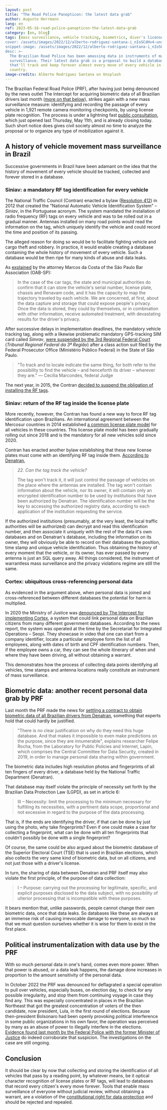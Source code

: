 ```yaml
---
layout: post
title: "The Road Police Panopticon: the latest data grab"
author: Augusto Herrmann
lang: en
ref: 2023-05-16-road-police-panopticon-the-latest-data-grab
category: [en, blog]
tags: [mass surveillance, vehicle tracking, biometrics, diver's license, siniav]
cover: /assets/images/2022/12/alberto-rodriguez-santana-i_nIoSCdHv4-unsplash.jpg
snippet-image: /assets/images/2022/12/alberto-rodriguez-santana-i_nIoSCdHv4-unsplash.jpg
desc: >-
  The Brazilian Road Police has been amassing data in instruments of mass
  surveillance. Their latest data grab is a proposal to build a database
  that'll track and keep forever almost every move of every vehicle in the
  country.
image-credits: Alberto Rodríguez Santana on Unsplash
---
```


The Brazilian Federal Road Police (PRF), after having just being
denounced by the news outlet The Intercept for acquiring biometric data
of all Brazilian drivers last month
([more on that below](#biometric-data-another-recent-personal-data-grab-by-prf)),
strikes again with a new mass surveillance measure: identifying and
recording the passage of every vehicle in 1,921 remote camera
monitoring checkpoints, by using license plate recognition. The process
is under a lightning fast
[public consultation](https://www.gov.br/participamaisbrasil/cp-prf-2023-monitoramentoeletronico),
which just opened last Thursday, May 11th, and is already closing today.
Such short notice does gives civil society almost no time to analyze the
proposal or to organize any type of mobilization against it.

## A history of vehicle movement mass surveillance in Brazil

Successive governments in Brazil have been adamant on the idea that the
history of movement of every vehicle should be tracked, collected and
forever stored in a database.

### Siniav: a mandatory RF tag identification for every vehicle

The National Traffic Council (Contran) enacted a bylaw
([Resolution 412](https://www.gov.br/infraestrutura/pt-br/assuntos/transito/conteudo-contran/resolucoes/resolucao4122012.pdf))
in 2012 that created the "National Automatic Vehicle Identification
System" – *Siniav*, in the Portuguese acronym. The system mandated the
installation of radio frequency (RF) tags on every vehicle and was to be
rolled out in a gradual manner. Antennas installed on many road points
would read the information on the tag, which uniquely identify the
vehicle and could record the time and position of its passing.

The alleged reason for doing so would be to facilitate fighting vehicle
and cargo theft and robbery. In practice, it would enable creating a
database containing the whole history of movement of every vehicle. Such
a database would be then ripe for many kinds of abuse and data leaks.

As [explained](https://www.oabsp.org.br/noticias/2007/10/16/4475/) by
the attorney Marcos da Costa of the São Paulo Bar Association (OAB-SP):

> In the case of the car tags, the state and municipal authorities do
> confirm that it can store the vehicle's serial number, license plate,
> chassis and Renavam code, and it has the capacity to map the trajectory
> traveled by each vehicle. We are concerned, at first, about the data
> capture and storage that could expose people's privacy. Once the data
> is stored, they could by themselves, or in combination with other
> information, receive automated treatment, with devastating results for
> the driver's privacy.

After successive delays in implementation deadlines, the mandatory
vehicle tracking tag, along with a likewise problematic mandatory
GPS-tracking SIM card called *Simrav*,
[were suspended by the 3rd Regional Federal Court](https://g1.globo.com/carros/noticia/2015/04/ameaca-privacidade-barrou-outro-projeto-de-chip-em-carro.html)
(*Tribunal Regional Federal da 3ª Região*)
after a class action suit filed by the Federal Prosecutor Office
(Ministério Público Federal) in the State of São Paulo.

> "To track and to locate indicate the same thing, for both refer to the
> possibility to find the vehicle – and henceforth its driver – wherever
> they are." — Cecília Marcondes, federal Judge

The next year, in 2015, the Contran
[decided to suspend the obligation of installing the RF tags](https://g1.globo.com/carros/noticia/2015/10/contran-suspende-obrigatoriedade-de-chip-com-rastreador-em-veiculos.html).

### Siniav: return of the RF tag inside the license plate

More recently, however, the Contran has found a new way to force RF tag
identification upon Brazilians. An international agreement between the
Mercosur countries in 2014 established
[a common license plate model](https://pt.wikipedia.org/wiki/Placas_de_identifica%C3%A7%C3%A3o_de_ve%C3%ADculos_no_Mercosul)
for all vehicles in these countries. This license plate model has been
gradually rolling out since 2018 and is the mandatory for all new
vehicles sold since 2020.

Contran has enacted another bylaw establishing that these new license
plates must come with an identifying RF tag inside them.
[According to Denatran](https://www.portaldotransito.com.br/noticias/denatran-responde-alguns-questionamentos-sobre-as-placas-mercosul-2/),

> *22. Can the tag track the vehicle?*
> 
> The tag won't track it, it will just control the passage of vehicles
> on the place where the antennas are installed. The tag won't contain
> information about the vehicle, nor its owner, it will contain only
> an encrypted identification number to be used by institutions that
> have been authorized by Denatran. The identification number will be
> the key to accessing the authorized registry data, according to each
> application of the institution requesting the service.

If the authorized institutions (presumably, at the very least, the local
traffic authorities will be authorized) can decrypt and read this
identification number, and then associate it uniquely with the rest of
the data it's own databases and on Denatran's database, including the
information on its owner, they will obviously be able to record on their
databases the position, time stamp and unique vehicle identification.
Thus obtaining the history of every moment that the vehicle, or its owner,
has ever passed by every antenna is just an SQL query away. All things
considered, the instrument of warrantless mass surveillance and the
privacy violations regime are still the same.

### Cortex: ubiquitous cross-referencing personal data

As evidenced in the argument above, when personal data is joined and
cross-referenced between different databases the potential for harm is
multiplied.

In 2020 the Ministry of Justice was
[denounced by The Intercept for implementing Cortex](https://www.intercept.com.br/2020/09/21/governo-vigilancia-cortex/),
a system that could link personal data on Brazilian citizens from many
different government databases. According to the news report, the system
was operated at the time by the Secretariat for Integrated Operations –
Seopi. They showcase in video that one can start from a company
identifier, locate a particular employee form the list of all employees,
along with dates of birth and CPF identification numbers. Then, if the
employee owns a car, they can see the whole itinerary of when and where
they have been driving, all without obtaining a warrant.

This demonstrates how the process of collecting data points identifying all
vehicles, time stamps and antenna locations really constitute an
instrument of mass surveillance.

## Biometric data: another recent personal data grab by PRF

Last month the PRF made the news for
[settling a contract to obtain biometric data of all Brazilian drivers from Denatran](https://www.intercept.com.br/2023/05/02/prf-desrespeita-lei-e-compra-copia-da-base-de-dados-biometricos-de-todos-os-motoristas-com-cnh-no-brasil/),
something that experts hold that could hardly be justified.

> "There is no clear justification on why do they need this huge database.
> And that makes it impossible to even make predictions on the purpose,
> since they are innumerable", explains researcher Felipe Rocha, from the
> Laboratory for Public Policies and Internet, Lapin, which comprises the
> Central Committee for Data Security, created in 2019, in order to manage
> personal data sharing within government.

The biometric data includes high resolution photos and fingerprints of
all ten fingers of every driver, a database held by the National Traffic
Department (Denatran).

That database may itself violate the principle of necessity set forth by
the Brazilian Data Protection Law (LGPD), as set in article 6:

> III – Necessity: limit the processing to the minimum necessary for
> fulfilling its necessities, with a pertinent data scope, proportional
> and not excessive in regard to the purpose of the data processing.

That is, if the ends are identifying the driver, if that can be done by
just using the photo, why take fingerprints? Even if one could make a
case for collecting a fingerprint, what can be done with all ten
fingerprints that couldn't possibly be done with a single fingerprint?

Of course, the same could be also argued about the biometric database
of the Superior Electoral Court (TSE) that is used in Brazilian elections,
which also collects the very same kind of biometric data, but on all
citizens, and not just those with a driver's license.

In turn, the sharing of data between Denatran and PRF itself may also
violate the first principle, of the purpose of data collection:

> I – Purpose: carrying out the processing for legitimate, specific, and
> explicit purposes disclosed to the data subject, with no possibility
> of ulterior processing that is incompatible with these purposes.

It bears mention that, unlike passwords, people cannot change their own
biometric data, once that data leaks. So databases like these are always
at an immense risk of causing irrevocable damage to everyone, so much so
that we must question ourselves whether it is wise for them to exist in
the first place.

## Political instrumentalization with data use by the PRF

With so much personal data in one's hand, comes even more power. When
that power is abused, or a data leak happens, the damage done increases
in proportion to the amount sensitivity of the personal data.

In October 2022 the PRF was denounced for deflagrated a special operation
to pull over vehicles, especially buses, on election day, to check for
any possible irregularity, and stop them from continuing voyage in case
they find any. This was especially concentrated in places in the
Brazilian Northeast that got the greatest concentration of voters of the
then candidate, now president, Lula, in the first round of elections.
Because then-president Bolsonaro had been openly provoking political
interference in some public organizations in his own favor, the
operation was perceived by many as an abuse of power to illegally
interfere in the elections.
[Evidence found last month by the Federal Police with the former Minister of Justice](https://g1.globo.com/politica/blog/andreia-sadi/post/2023/04/28/pf-recebe-mapeamento-usado-por-anderson-torres-para-operacao-no-2o-turno-das-eleicoes.ghtml)
do indeed corroborate that suspicion. The investigations on the case are
still ongoing.

## Conclusion

It should be clear by now that collecting and storing the identification
of all vehicles that pass by a reading point, by whatever means, be it
optical character recognition of license plates or RF tags, will
lead to databases that record every citizen's every move forever.
Tools that enable mass surveillance of everyone without judicial review,
without obtaining a warrant, are a violation of the
[constitutional right for data protection](https://www.gov.br/anpd/pt-br/protecao-de-dados-pessoais-agora-e-um-direito-fundamental)
and should be rejected and repealed.
